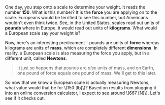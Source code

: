 One day, you step onto a scale to determine your weight. It reads the number **150**. What is this number? It is the **force** you are applying on to the scale. Europeans would be terrified to see this number, but Americans wouldn't even think twice. See, in the United States, scales read out units of **pounds** where in Europe, it would read out units of **kilograms**. What would a European scale say your weight is?

Now, here's an interesting predicament - pounds are units of **force** whereas kilograms are units of **mass**, which are completely different **dimensions**. In reality, a European scale is also measuring the force you apply, but in a different unit, called **Newtons**.

> It just so happens that pounds are *also* units of mass, and on Earth, one pound of force equals one pound of mass. We'll get to this later.

So now that we know a European scale is actually measuring Newtons, what value would that be for \\\(150 [lb]\\\)? Based on results from plugging it into an online conversion calculator, I expect to see around \\\(667 [N]\\\). Let's see if it checks out.